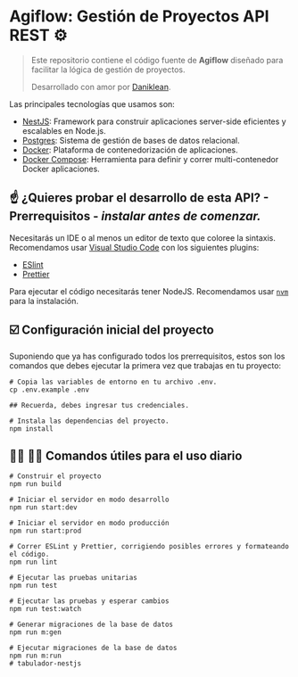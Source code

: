 # Agiflow: Gestión de Proyectos API REST :gear:


> Este repositorio contiene el código fuente de **Agiflow** diseñado para facilitar la lógica de gestión de proyectos.
>
> Desarrollado con amor por [Daniklean](https://github.com/daniklean).

Las principales tecnologías que usamos son:

- [NestJS](https://nestjs.com/): Framework para construir aplicaciones server-side eficientes y escalables en Node.js.
- [Postgres](https://www.postgresql.org/): Sistema de gestión de bases de datos relacional.
- [Docker](https://www.docker.com/): Plataforma de contenedorización de aplicaciones.
- [Docker Compose](https://docs.docker.com/compose/): Herramienta para definir y correr multi-contenedor Docker aplicaciones.

## :point_up: ¿Quieres probar el desarrollo de esta API? - Prerrequisitos - *instalar antes de comenzar.*

Necesitarás un IDE o al menos un editor de texto que coloree la sintaxis. Recomendamos usar [Visual Studio Code](https://code.visualstudio.com/) con los siguientes plugins:

- [ESlint](https://marketplace.visualstudio.com/items?itemName=dbaeumer.vscode-eslint)
- [Prettier](https://marketplace.visualstudio.com/items?itemName=esbenp.prettier-vscode)

Para ejecutar el código necesitarás tener NodeJS. Recomendamos usar [`nvm`](https://github.com/nvm-sh/nvm) para la instalación.

## :ballot_box_with_check: Configuración inicial del proyecto

Suponiendo que ya has configurado todos los prerrequisitos, estos son los comandos que debes ejecutar la primera vez que trabajas en tu proyecto:

```shell
# Copia las variables de entorno en tu archivo .env.
cp .env.example .env

## Recuerda, debes ingresar tus credenciales.

# Instala las dependencias del proyecto.
npm install
```

## :woman_technologist: :man_technologist: Comandos útiles para el uso diario

```shell
# Construir el proyecto
npm run build

# Iniciar el servidor en modo desarrollo
npm run start:dev

# Iniciar el servidor en modo producción
npm run start:prod

# Correr ESLint y Prettier, corrigiendo posibles errores y formateando el código.
npm run lint

# Ejecutar las pruebas unitarias
npm run test

# Ejecutar las pruebas y esperar cambios
npm run test:watch

# Generar migraciones de la base de datos
npm run m:gen

# Ejecutar migraciones de la base de datos
npm run m:run
# tabulador-nestjs
